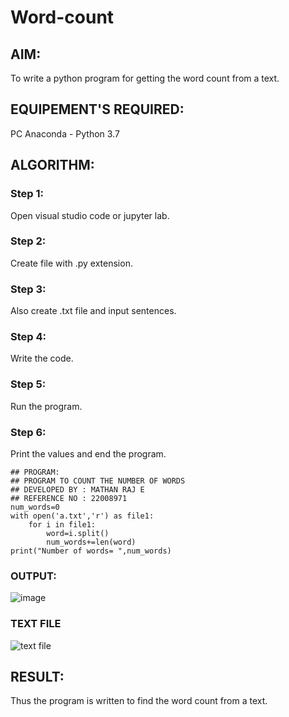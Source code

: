 # Word-count
## AIM:
To write a python program for getting the word count from a text.
## EQUIPEMENT'S REQUIRED: 
PC
Anaconda - Python 3.7
## ALGORITHM: 
### Step 1:
Open visual studio code or jupyter lab.

### Step 2:
Create file with .py extension.

### Step 3:
Also create .txt file and input sentences.

### Step 4:
Write the code.

### Step 5:
Run the program.

### Step 6:
Print the values and end the program.
```
## PROGRAM:
## PROGRAM TO COUNT THE NUMBER OF WORDS
## DEVELOPED BY : MATHAN RAJ E
## REFERENCE NO : 22008971
num_words=0
with open('a.txt','r') as file1:
    for i in file1:
        word=i.split()
        num_words+=len(word)
print("Number of words= ",num_words)
```
### OUTPUT:

![image](https://user-images.githubusercontent.com/119560501/214905044-e25cd6fa-21a7-45a5-94b2-88b88afea177.png)

### TEXT FILE
![text file](https://user-images.githubusercontent.com/119560501/214905511-dcf2db39-6834-44f4-981c-49c1c7d2ac02.png)

## RESULT:
Thus the program is written to find the word count from a text.
